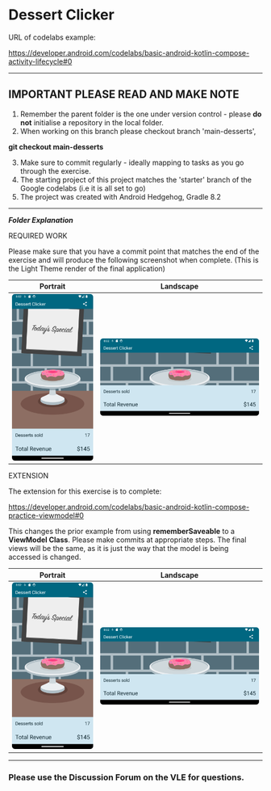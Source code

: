# Dessert Clicker

URL of codelabs example:

https://developer.android.com/codelabs/basic-android-kotlin-compose-activity-lifecycle#0

---

## IMPORTANT PLEASE READ AND MAKE NOTE

1. Remember the parent folder is the one under version control - please **do not** initialise a repository in the local folder.
2. When working on this branch please checkout branch 'main-desserts', 

**git checkout main-desserts**

3. Make sure to commit regularly - ideally mapping to tasks as you go through the exercise.
4. The starting project of this project matches the 'starter' branch of the Google codelabs (i.e it is all set to go)
5. The project was created with Android Hedgehog, Gradle 8.2

---
***Folder Explanation***

REQUIRED WORK

Please make sure that you have a commit point that matches the end of the exercise and will produce the following 
screenshot when complete. (This is the Light Theme render of the final application)

|                   **Portrait**                   |                    **Landscape**                    |
|:------------------------------------------------:|:---------------------------------------------------:|
| ![portrait layout](../images/d-clicker-port.png) | ![landscape layout](../images/d-clicker-land.png) |

EXTENSION

The extension for this exercise is to complete:

https://developer.android.com/codelabs/basic-android-kotlin-compose-practice-viewmodel#0

This changes the prior example from using **rememberSaveable** to a **ViewModel Class**.
Please make commits at appropriate steps. The final views will be the same, as it is just the way that the model is 
being accessed is changed.


|                   **Portrait**                   |                    **Landscape**                    |
|:------------------------------------------------:|:---------------------------------------------------:|
| ![portrait layout](../images/d-clicker-port.png) | ![landscape layout](../images/d-clicker-land.png) |

---
### Please use the Discussion Forum on the VLE for questions. ###



